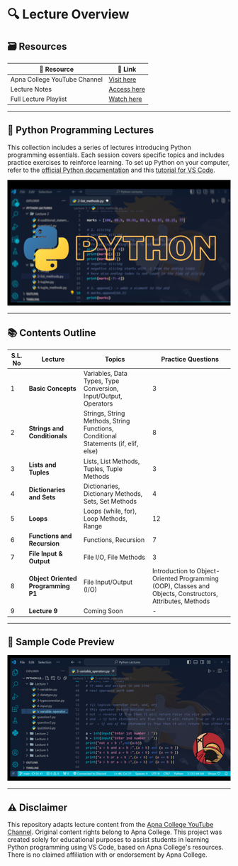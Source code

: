# 🔍 Lecture Overview

## 🗃️ Resources

| 📂 Resource  | 🔗 Link |
|--------------|---------|
| Apna College YouTube Channel | [Visit here](https://www.youtube.com/@ApnaCollegeOfficial) |
| Lecture Notes | [Access here](https://drive.google.com/drive/folders/1LahwPSc6f9nkxBiRrz6LFUzkrg-Kzvov?usp=sharing) |
| Full Lecture Playlist | [Watch here](https://youtube.com/playlist?list=PLGjplNEQ1it8-0CmoljS5yeV-GlKSUEt0&si=Q4f6_RguRBNUCHn-) |

---

## 🐍 Python Programming Lectures

This collection includes a series of lectures introducing Python programming essentials. Each session covers specific topics and includes practice exercises to reinforce learning. To set up Python on your computer, refer to the [official Python documentation](https://docs.python.org/3/) and this [tutorial for VS Code](https://code.visualstudio.com/docs/python/python-tutorial).

![Python Logo](https://github.com/rishizip/python-lectures/blob/16def3fe01c5fc62ad2f2c2c6336c628534dbd60/PYTHON%202.0.png)

---

## 📚 Contents Outline

  | S.L. No | Lecture   | Topics                                    | Practice Questions |
|-----|-----------|------------------------------------------|--------------------|
| 1 |  **Basic Concepts**  | Variables, Data Types, Type Conversion, Input/Output, Operators | 3 |
| 2 | **Strings and Conditionals** | Strings, String Methods, String Functions, Conditional Statements (if, elif, else) | 8 |
| 3 | **Lists and Tuples**  | Lists, List Methods, Tuples, Tuple Methods | 3 |
| 4 | **Dictionaries and Sets**  | Dictionaries, Dictionary Methods, Sets, Set Methods | 4 |
| 5 | **Loops** | Loops (while, for), Loop Methods, Range | 12 |
| 6 | **Functions and Recursion**  | Functions, Recursion | 7 |
| 7 | **File Input & Output** | File I/O, File Methods | 3 |
| 8 | **Object Oriented Programming P1**  | File Input/Output (I/O)| Introduction to Object-Oriented Programming (OOP), Classes and Objects, Constructors, Attributes, Methods | 2 |
| 9 | **Lecture 9** | Coming Soon | - |

---

## 👀 Sample Code Preview

![Code Snippet Preview](https://github.com/rishizip/python-lectures/blob/b69cf6aaa1189615b2723ed16a26a97285ec9891/Untitled%20design.png)

---

## ⚠️ Disclaimer

This repository adapts lecture content from the [Apna College YouTube Channel](https://www.youtube.com/@ApnaCollegeOfficial). Original content rights belong to Apna College. This project was created solely for educational purposes to assist students in learning Python programming using VS Code, based on Apna College's resources. There is no claimed affiliation with or endorsement by Apna College.
